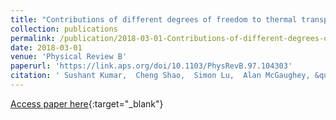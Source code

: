 ```yaml
---
title: "Contributions of different degrees of freedom to thermal transport in the $textbackslashmathrmC_60$ molecular crystal"
collection: publications
permalink: /publication/2018-03-01-Contributions-of-different-degrees-of-freedom-to-thermal-transport-in-the-textbackslashmathrmC_60-molecular-crystal
date: 2018-03-01
venue: 'Physical Review B'
paperurl: 'https://link.aps.org/doi/10.1103/PhysRevB.97.104303'
citation: ' Sushant Kumar,  Cheng Shao,  Simon Lu,  Alan McGaughey, &quot;Contributions of different degrees of freedom to thermal transport in the $textbackslashmathrmC_60$ molecular crystal.&quot; Physical Review B, 2018.'
---
```

[Access paper here](https://link.aps.org/doi/10.1103/PhysRevB.97.104303){:target="_blank"}
